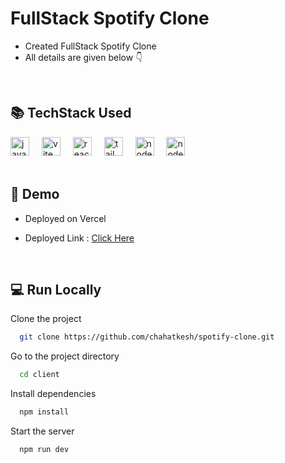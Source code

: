 # FullStack Spotify Clone
- Created FullStack Spotify Clone
- All details are given below 👇

 <br/>

 
<div align="left">
  <h2>📚 TechStack Used</h2>
  <img src="https://cdn.jsdelivr.net/gh/devicons/devicon/icons/javascript/javascript-original.svg" height="30" alt="javascript logo"  />
  <img width="12" />
  <img src="https://cdn.jsdelivr.net/gh/devicons/devicon/icons/vite/vite-original.svg" height="30" alt="vite logo"  />
  <img width="12" />
  <img src="https://cdn.jsdelivr.net/gh/devicons/devicon/icons/react/react-original.svg" height="30" alt="react logo"  />
  <img width="12" />
  <img src="https://cdn.jsdelivr.net/gh/devicons/devicon/icons/tailwindcss/tailwindcss-original.svg" height="30" alt="tailwind css logo"  />
  <img width="12" />
  <img src="https://cdn.jsdelivr.net/gh/devicons/devicon/icons/nodejs/nodejs-original.svg" height="30" alt="nodejs logo"  />
  <img width="12" />
  <img src="https://cdn.jsdelivr.net/gh/devicons/devicon/icons/express/express-original.svg" height="30" alt="node logo"  />
  <img width="12" />
  <br/>
</div>

<br/> 


## 💪 Demo
- Deployed on Vercel
- Deployed Link : [Click Here](https://spotify-clone-six-sandy.vercel.app/)
  
   <br/> 


## 💻  Run Locally
Clone the project

```bash
  git clone https://github.com/chahatkesh/spotify-clone.git
```
Go to the project directory

```bash
  cd client
```
Install dependencies

```bash
  npm install
```
Start the server

```bash
  npm run dev
```
